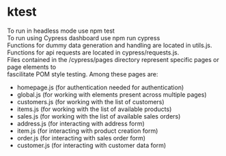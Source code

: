 # ktest
To run in headless mode use npm test<br>
To run using Cypress dashboard use npm run cypress
<br>
Functions for dummy data generation and handling are located in utils.js.<br>
Functions for api requests are located in cypress/requests.js.<br>
Files contained in the /cypress/pages directory represent specific pages or page elements to<br>
fascilitate POM style testing. Among these pages are:<br>
- homepage.js (for authentication needed for authentication)
- global.js (for working with elements present across multiple pages)
- customers.js (for working with the list of customers)
- items.js (for working with the list of available products)
- sales.js (for working with the list of available sales orders)
- address.js (for interacting with address form)
- item.js (for interacting with product creation form)
- order.js (for interacting with sales order form)
- customer.js (for interacting with customer data form)
